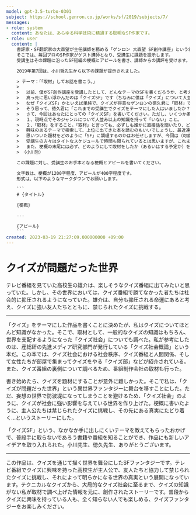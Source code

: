 ```yaml
---
model: gpt-3.5-turbo-0301
subject: https://school.genron.co.jp/works/sf/2019/subjects/7/
messages:
- role: system
  content: あなたは、あらゆる科学技術に精通する聡明なSF作家です。
- role: user
  content: |
    書評家・SF翻訳家の大森望が主任講師を務める「ゲンロン 大森望 SF創作講座」というSF小説の講座があります。
    そこでは、毎回プロのSF作家がゲスト講師となり、受講生に課題を提示します。
    受講生はその課題に沿ったSF短編の梗概とアピールを書き、講師からの講評を受けます。

    2019年第7回は、小川哲先生から以下の課題が提示されました。

    > テーマ：「「取材」してお話を書こう。」
    >
    > 　以前、僕がSF創作講座を受講したとして、どんなテーマのSFを書くだろうか、と考えたことがあります。
    > 　真っ先に思い浮かんだのは「クイズSF」です（ちなみに僕は「クイズ」について人並みの知識しかありません）。
    > 　なぜ「クイズSF」かといえば単純で、クイズが得意なゲンロンの徳久君に「取材」できるからです。「クイズSF」と言われても、漫画『国民クイズ』くらいしか思い浮かばないので、それなりに目新しいテーマでしょう。その道のプロから直接話を聞くこともできるし、クイズについて体系的に学べる文献を教えてもらえるかもしれません。クイズは文章との相性もいいし、教養も深まります。何より、どうやったらあんなタイミングで早押しボタンが押せるのか、とても気になります（何らかの技術が介在しているはずです）。
    > 　そう思って、徳久君に「これまでの受講生でクイズをテーマにした人はいましたか？」と聞いたところ「一人もいません」と言われました。もったいないですね（もったいないので、「クイズ」テーマの作品は僕が書く予定です）。
    > 　さて、今回はあなたにとっての「クイズSF」を書いてください。ただし、いくつか条件があります。
    > 　１、現時点でそのジャンルについて人並み以上の知識を持って「いない」こと。
    > 　２、「取材」をすること。「取材」と言っても、必ずしも誰かに直接話を聞いたり、どこかへ足を運ばなければいけないわけではありません。たとえば「複素数」を題材にするために、本やネットで調べる、というだけでも構いません。
    > 　興味のあるテーマで検索して、上位に出てきた本を読むのもいいでしょうし、最近連絡していなかった昔の友人から話を聞くのもいいでしょう（どちらも僕がよくやることです）。これを機に苦手な天体物理学の勉強をするのもいいし、新聞からネタを探すのもいいでしょう。僕はもともと理系で、世界史の知識はほとんどありませんでしたが、作品のネタを探すために山川の問題集を買い、一から勉強したりしました（とても楽しかったです）。
    > 　思いついた題材をどのように「SF」に調理するのかはお任せしますが、今回は（可能な限り）広義のSFであればいいこととします。
    > 　受講生の方々はタイトなスケジュールで時間も限られているとは思いますが、これまで知らなかったことを知るいい機会だと割り切って、面白い作品を着想してください。
    > 　また、梗概の末尾には必ず、どのようにして取材をしたか（あるいはする予定か）を書いてください。特定の本やウェブサイトを参考にした場合は、参考文献という形で明記してください（参考文献一覧の書き方がわからない人は、自分で調べてみてください）。
    > （小川哲）

    この課題に対し、受講生のお手本となる梗概とアピールを書いてください。

    文字数は、梗概が1200字程度、アピールが400字程度です。
    形式は、以下のようなマークダウンでお願いします。

    ```
    # {タイトル}

    {梗概}

    ---

    {アピール}
    ```
created: 2023-03-19 21:27:09.000000000 +09:00
---
```

# クイズが問題だった世界

テレビ番組を見ていた高校生の雄介は、楽しそうなクイズ番組に出てみたいと思っていた。しかし、その世界においては、クイズ番組で勝てなかった者たちは社会的に抑圧されるようになっていた。雄介は、自分も抑圧される命運にあると考え、クイズに強い友人たちとともに、禁じられたクイズに挑戦する。

---

「クイズ」をテーマにした作品を書くことに決めたが、私はクイズについてほとんど知識がなかった。そこで、取材として、一般的なクイズの知識はもちろん、世界を支配するようになった「クイズ社会」についても調べた。私が参考にしたのは、産総研の先進メディア研究部門が発行している「クイズ社会概論」という本だ。この本では、クイズ社会における社会秩序、クイズ番組と人間関係、そして女性たちが部屋で集まってクイズをやる「クイズ部」などが紹介されている。また、クイズ番組の裏側について調べるため、番組制作会社の取材も行った。

書き始めたら、クイズを題材にすることが意外に難しかった。そこで私は、「クイズが問題だった世界」という異世界ファンタジーに舞台を移すことにした。ただ、妄想の世界で防波堤になってしまうことを避けるため、「クイズ社会」のように、クイズが社会に強い影響を与えている世界を作り上げた。梗概に書いたように、主人公たちは禁じられたクイズに挑戦し、その先にある真実にたどり着く…というストーリーにした。

「クイズSF」という、なかなか手に出しにくいテーマを教えてもらったおかげで、普段手に取らないであろう書籍や番組を知ることができ、作品にも新しいアイデアを取り入れられた。小川先生、徳久先生、ありがとうございます。

---

この作品は、クイズを通じて描く世界を舞台にしたSFファンタジーです。テレビ番組でクイズに興味を持った高校生が主人公で、友人たちと協力して禁じられたクイズに挑戦し、それによって明らかになる世界の真実という展開になっています。テクニカルなクイズから、大局的なクイズ社会に至るまで、クイズの知識がない私が取材で調べ上げた情報を元に、創作されたストーリーです。普段からクイズに興味を持っている人も、全く知らない人でも楽しめる、クイズファンタジーをお楽しみください。
